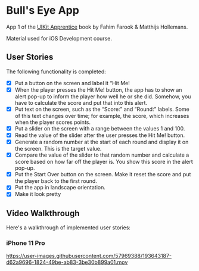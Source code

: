 # Bull's Eye App
App 1 of the [UIKit Apprentice](https://www.raywenderlich.com/books/uikit-apprentice) book by Fahim Farook & Matthijs Hollemans.

Material used for iOS Development course.

## User Stories

The following functionality is completed:

- [x] Put a button on the screen and label it “Hit Me!
- [x] When the player presses the Hit Me! button, the app has to show an alert pop-up to inform the player how well he or she did. Somehow, you have to calculate the score and put that into this alert.
- [x] Put text on the screen, such as the “Score:” and “Round:” labels. Some of this text changes over time; for example, the score, which increases when the player scores points.
- [x] Put a slider on the screen with a range between the values 1 and 100.
- [x] Read the value of the slider after the user presses the Hit Me! button.
- [x] Generate a random number at the start of each round and display it on the screen. This is the target value.
- [x] Compare the value of the slider to that random number and calculate a score based on how far off the player is. You show this score in the alert pop-up.
- [x] Put the Start Over button on the screen. Make it reset the score and put the player back to the first round.
- [x] Put the app in landscape orientation.
- [x] Make it look pretty

## Video Walkthrough
Here's a walkthrough of implemented user stories:
### iPhone 11 Pro
https://user-images.githubusercontent.com/57969388/193643187-d62a9696-1824-49be-ab83-3be30b899a01.mov

